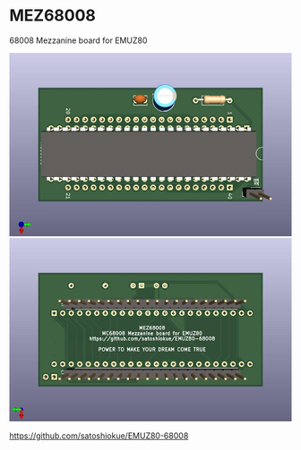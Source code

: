# MEZ68008
68008 Mezzanine board for EMUZ80 

![MEZ68008 PCB TOP](https://github.com/satoshiokue/MEZ68008/blob/main/imgs/MEZ68008_top.jpg)
![MEZ68008 PCB BOTTOM](https://github.com/satoshiokue/MEZ68008/blob/main/imgs/MEZ68008_bottom.jpg)

https://github.com/satoshiokue/EMUZ80-68008
